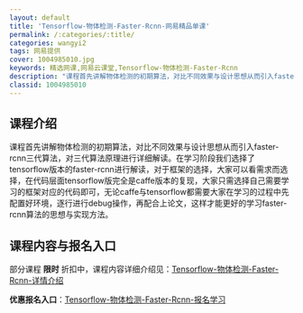```yaml
---
layout: default
title: 'Tensorflow-物体检测-Faster-Rcnn-网易精品单课'
permalink: /:categories/:title/
categories: wangyi2
tags: 网易提供
cover: 1004985010.jpg
keywords: 精选网课,网易云课堂,Tensorflow-物体检测-Faster-Rcnn
description: "课程首先讲解物体检测的初期算法，对比不同效果与设计思想从而引入faster-rcnn三代算法，对三代算法原理进行详细解读。在学习阶段我们选择了tensorflow版本的faster-rcnn"
classid: 1004985010
---
```


## 课程介绍

课程首先讲解物体检测的初期算法，对比不同效果与设计思想从而引入faster-rcnn三代算法，对三代算法原理进行详细解读。在学习阶段我们选择了tensorflow版本的faster-rcnn进行解读，对于框架的选择，大家可以看需求而选择，在代码层面tensorflow版完全是caffe版本的复现，大家只需选择自己需要学习的框架对应的代码即可，无论caffe与tensorflow都需要大家在学习的过程中先配置好环境，逐行进行debug操作，再配合上论文，这样才能更好的学习faster-rcnn算法的思想与实现方法。

## 课程内容与报名入口

部分课程 **限时** 折扣中，课程内容详细介绍见：[Tensorflow-物体检测-Faster-Rcnn-详情介绍](https://study.163.com/course/introduction/1004985010.htm?share=1&shareId=1025206652&utm_campaign=share&utm_medium=iphoneShare&utm_source=&utm_u=1025206652)

**优惠报名入口**：[Tensorflow-物体检测-Faster-Rcnn-报名学习](https://study.163.com/course/introduction/1004985010.htm?share=1&shareId=1025206652&utm_campaign=share&utm_medium=iphoneShare&utm_source=&utm_u=1025206652)

